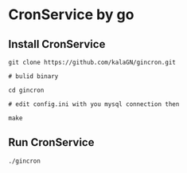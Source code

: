 # CronService by go

## Install CronService
```
git clone https://github.com/kalaGN/gincron.git 
```
```
# bulid binary

cd gincron

# edit config.ini with you mysql connection then

make
```

## Run CronService

```
./gincron
```
